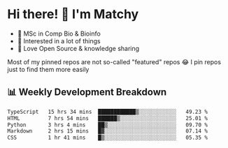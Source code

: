 # Hi there! 👋 I'm Matchy

- 🧬 MSc in Comp Bio & Bioinfo
- 🎈 Interested in a lot of things
- 💜 Love Open Source & knowledge sharing

Most of my pinned repos are not so-called "featured" repos 😂 I pin repos just to find them more easily

## 📊 Weekly Development Breakdown

<!--START_SECTION:waka-->

```txt
TypeScript   15 hrs 34 mins  ████████████▒░░░░░░░░░░░░   49.23 %
HTML         7 hrs 54 mins   ██████▒░░░░░░░░░░░░░░░░░░   25.01 %
Python       3 hrs 4 mins    ██▒░░░░░░░░░░░░░░░░░░░░░░   09.70 %
Markdown     2 hrs 15 mins   █▓░░░░░░░░░░░░░░░░░░░░░░░   07.14 %
CSS          1 hr 41 mins    █▒░░░░░░░░░░░░░░░░░░░░░░░   05.35 %
```

<!--END_SECTION:waka-->
